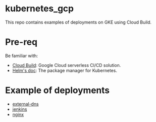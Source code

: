 # kubernetes_gcp

This repo contains examples of deployments on GKE using Cloud Build.

# Pre-req
Be familiar with:
- [Cloud Build](https://cloud.google.com/build/): Google Cloud serverless CI/CD solution.
- [Helm's doc](https://helm.sh/): The package manager for Kubernetes.

# Example of deployments
- [external-dns](external-dns)
- [jenkins](jenkins)
- [nginx](nginx)
